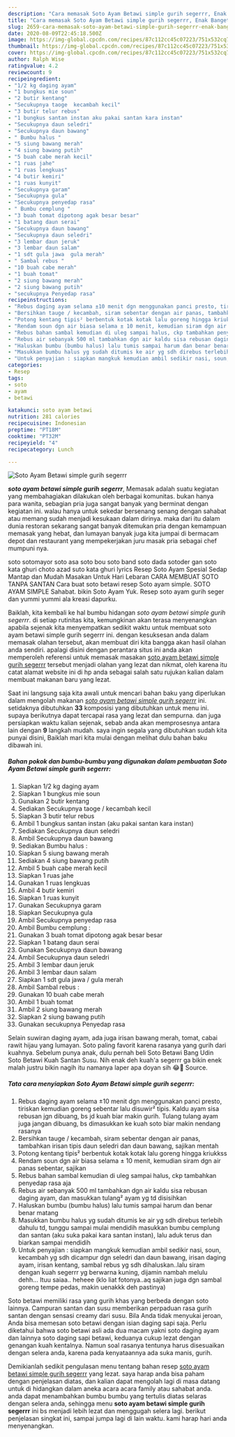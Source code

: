 ```yaml
---
description: "Cara memasak Soto Ayam Betawi simple gurih segerrr, Enak Banget"
title: "Cara memasak Soto Ayam Betawi simple gurih segerrr, Enak Banget"
slug: 2659-cara-memasak-soto-ayam-betawi-simple-gurih-segerrr-enak-banget
date: 2020-08-09T22:45:18.500Z
image: https://img-global.cpcdn.com/recipes/87c112cc45c07223/751x532cq70/soto-ayam-betawi-simple-gurih-segerrr-foto-resep-utama.jpg
thumbnail: https://img-global.cpcdn.com/recipes/87c112cc45c07223/751x532cq70/soto-ayam-betawi-simple-gurih-segerrr-foto-resep-utama.jpg
cover: https://img-global.cpcdn.com/recipes/87c112cc45c07223/751x532cq70/soto-ayam-betawi-simple-gurih-segerrr-foto-resep-utama.jpg
author: Ralph Wise
ratingvalue: 4.2
reviewcount: 9
recipeingredient:
- "1/2 kg daging ayam"
- "1 bungkus mie soun"
- "2 butir kentang"
- "Secukupnya taoge  kecambah kecil"
- "3 butir telur rebus"
- "1 bungkus santan instan aku pakai santan kara instan"
- "Secukupnya daun seledri"
- "Secukupnya daun bawang"
- " Bumbu halus "
- "5 siung bawang merah"
- "4 siung bawang putih"
- "5 buah cabe merah kecil"
- "1 ruas jahe"
- "1 ruas lengkuas"
- "4 butir kemiri"
- "1 ruas kunyit"
- "Secukupnya garam"
- "Secukupnya gula"
- "Secukupnya penyedap rasa"
- " Bumbu cemplung "
- "3 buah tomat dipotong agak besar besar"
- "1 batang daun serai"
- "Secukupnya daun bawang"
- "Secukupnya daun seledri"
- "3 lembar daun jeruk"
- "3 lembar daun salam"
- "1 sdt gula jawa  gula merah"
- " Sambal rebus "
- "10 buah cabe merah"
- "1 buah tomat"
- "2 siung bawang merah"
- "2 siung bawang putih"
- "secukupnya Penyedap rasa"
recipeinstructions:
- "Rebus daging ayam selama ±10 menit dgn menggunakan panci presto, tiriskan kemudian goreng sebentar lalu disuwir² tipis. Kaldu ayam sisa rebusan jgn dibuang, bs jd kuah biar makin gurih. Tulang tulang ayam juga jangan dibuang, bs dimasukkan ke kuah soto biar makin nendang rasanya"
- "Bersihkan tauge / kecambah, siram sebentar dengan air panas, tambahkan irisan tipis daun seledri dan daun bawang, sajikan mentah"
- "Potong kentang tipis² berbentuk kotak kotak lalu goreng hingga kriukkss"
- "Rendam soun dgn air biasa selama ± 10 menit, kemudian siram dgn air panas sebentar, sajikan"
- "Rebus bahan sambal kemudian di uleg sampai halus, ckp tambahkan penyedap rasa aja"
- "Rebus air sebanyak 500 ml tambahkan dgn air kaldu sisa rebusan daging ayam, dan masukkan tulang² ayam yg td disisihkan"
- "Haluskan bumbu (bumbu halus) lalu tumis sampai harum dan benar benar matang"
- "Masukkan bumbu halus yg sudah ditumis ke air yg sdh direbus terlebih dahulu td, tunggu sampai mulai mendidih masukkan bumbu cemplung dan santan (aku suka pakai kara santan instan), lalu aduk terus dan biarkan sampai mendidih"
- "Untuk penyajian : siapkan mangkuk kemudian ambil sedikir nasi, soun, kecambah yg sdh dicampur dgn seledri dan daun bawang, irisan daging ayam, irisan kentang, sambal rebus yg sdh dihaluskan..lalu siram dengan kuah segerrr yg berwarna kuning, dijamin nambah melulu dehh... Ituu saiaa.. heheee (klo liat fotonya..aq sajikan juga dgn sambal goreng tempe pedas, makin uenakkk deh pastinya)"
categories:
- Resep
tags:
- soto
- ayam
- betawi

katakunci: soto ayam betawi 
nutrition: 281 calories
recipecuisine: Indonesian
preptime: "PT18M"
cooktime: "PT32M"
recipeyield: "4"
recipecategory: Lunch

---
```



![Soto Ayam Betawi simple gurih segerrr](https://img-global.cpcdn.com/recipes/87c112cc45c07223/751x532cq70/soto-ayam-betawi-simple-gurih-segerrr-foto-resep-utama.jpg)

<b><i>soto ayam betawi simple gurih segerrr</i></b>, Memasak adalah suatu kegiatan yang membahagiakan dilakukan oleh berbagai komunitas. bukan hanya para wanita, sebagian pria juga sangat banyak yang berminat dengan kegiatan ini. walau hanya untuk sekedar bersenang senang dengan sahabat atau memang sudah menjadi kesukaan dalam dirinya. maka dari itu dalam dunia restoran sekarang sangat banyak ditemukan pria dengan kemampuan memasak yang hebat, dan lumayan banyak juga kita jumpai di bermacam depot dan restaurant yang mempekerjakan juru masak pria sebagai chef mumpuni nya.

soto sotomayor soto asa soto bou soto band soto dada sotoder gan soto kata ghuri choto azad suto kata ghuri lyrics Resep Soto Ayam Spesial Sedap Mantap dan Mudah Masakan Untuk Hari Lebaran CARA MEMBUAT SOTO TANPA SANTAN Cara buat soto betawi resep Soto ayam simple. SOTO AYAM SIMPLE Sahabat. bikin Soto Ayam Yuk. Resep soto ayam gurih seger dan yummi yummi ala kreasi dapurku.

Baiklah, kita kembali ke hal bumbu hidangan <i>soto ayam betawi simple gurih segerrr</i>. di setiap rutinitas kita, kemungkinan akan terasa menyenangkan apabila sejenak kita menyempatkan sedikit waktu untuk membuat soto ayam betawi simple gurih segerrr ini. dengan kesuksesan anda dalam memasak olahan tersebut, akan membuat diri kita bangga akan hasil olahan anda sendiri. apalagi disini dengan perantara situs ini anda akan memperoleh referensi untuk memasak masakan <u>soto ayam betawi simple gurih segerrr</u> tersebut menjadi olahan yang lezat dan nikmat, oleh karena itu catat alamat website ini di hp anda sebagai salah satu rujukan kalian dalam membuat makanan baru yang lezat.


Saat ini langsung saja kita awali untuk mencari bahan baku yang diperlukan dalam mengolah makanan <u><i>soto ayam betawi simple gurih segerrr</i></u> ini. setidaknya dibutuhkan <b>33</b> komposisi yang dibutuhkan untuk menu ini. supaya berikutnya dapat tercapai rasa yang lezat dan sempurna. dan juga persiapkan waktu kalian sejenak, sebab anda akan memprosesnya antara lain dengan <b>9</b> langkah mudah. saya ingin segala yang dibutuhkan sudah kita punyai disini, Baiklah mari kita mulai dengan melihat dulu bahan baku dibawah ini.

<!--inarticleads1-->

##### Bahan pokok dan bumbu-bumbu yang digunakan dalam pembuatan Soto Ayam Betawi simple gurih segerrr:

1. Siapkan 1/2 kg daging ayam
1. Siapkan 1 bungkus mie soun
1. Gunakan 2 butir kentang
1. Sediakan Secukupnya taoge / kecambah kecil
1. Siapkan 3 butir telur rebus
1. Ambil 1 bungkus santan instan (aku pakai santan kara instan)
1. Sediakan Secukupnya daun seledri
1. Ambil Secukupnya daun bawang
1. Sediakan  Bumbu halus :
1. Siapkan 5 siung bawang merah
1. Sediakan 4 siung bawang putih
1. Ambil 5 buah cabe merah kecil
1. Siapkan 1 ruas jahe
1. Gunakan 1 ruas lengkuas
1. Ambil 4 butir kemiri
1. Siapkan 1 ruas kunyit
1. Gunakan Secukupnya garam
1. Siapkan Secukupnya gula
1. Ambil Secukupnya penyedap rasa
1. Ambil  Bumbu cemplung :
1. Gunakan 3 buah tomat dipotong agak besar besar
1. Siapkan 1 batang daun serai
1. Gunakan Secukupnya daun bawang
1. Ambil Secukupnya daun seledri
1. Ambil 3 lembar daun jeruk
1. Ambil 3 lembar daun salam
1. Siapkan 1 sdt gula jawa / gula merah
1. Ambil  Sambal rebus :
1. Gunakan 10 buah cabe merah
1. Ambil 1 buah tomat
1. Ambil 2 siung bawang merah
1. Siapkan 2 siung bawang putih
1. Gunakan secukupnya Penyedap rasa


Selain suwiran daging ayam, ada juga irisan bawang merah, tomat, cabai rawit hijau yang lumayan. Soto paling favorit karena rasanya yang gurih dari kuahnya. Sebelum punya anak, dulu pernah beli Soto Betawi Bang Udin Soto Betawi Kuah Santan Susu. Nih enak deh kuah&#39;a segerrr ga bikin enek malah justru bikin nagih itu namanya laper apa doyan sih 😂🤤 Source. 

<!--inarticleads2-->

##### Tata cara menyiapkan Soto Ayam Betawi simple gurih segerrr:

1. Rebus daging ayam selama ±10 menit dgn menggunakan panci presto, tiriskan kemudian goreng sebentar lalu disuwir² tipis. Kaldu ayam sisa rebusan jgn dibuang, bs jd kuah biar makin gurih. Tulang tulang ayam juga jangan dibuang, bs dimasukkan ke kuah soto biar makin nendang rasanya
1. Bersihkan tauge / kecambah, siram sebentar dengan air panas, tambahkan irisan tipis daun seledri dan daun bawang, sajikan mentah
1. Potong kentang tipis² berbentuk kotak kotak lalu goreng hingga kriukkss
1. Rendam soun dgn air biasa selama ± 10 menit, kemudian siram dgn air panas sebentar, sajikan
1. Rebus bahan sambal kemudian di uleg sampai halus, ckp tambahkan penyedap rasa aja
1. Rebus air sebanyak 500 ml tambahkan dgn air kaldu sisa rebusan daging ayam, dan masukkan tulang² ayam yg td disisihkan
1. Haluskan bumbu (bumbu halus) lalu tumis sampai harum dan benar benar matang
1. Masukkan bumbu halus yg sudah ditumis ke air yg sdh direbus terlebih dahulu td, tunggu sampai mulai mendidih masukkan bumbu cemplung dan santan (aku suka pakai kara santan instan), lalu aduk terus dan biarkan sampai mendidih
1. Untuk penyajian : siapkan mangkuk kemudian ambil sedikir nasi, soun, kecambah yg sdh dicampur dgn seledri dan daun bawang, irisan daging ayam, irisan kentang, sambal rebus yg sdh dihaluskan..lalu siram dengan kuah segerrr yg berwarna kuning, dijamin nambah melulu dehh... Ituu saiaa.. heheee (klo liat fotonya..aq sajikan juga dgn sambal goreng tempe pedas, makin uenakkk deh pastinya)


Soto betawi memiliki rasa yang gurih khas yang berbeda dengan soto lainnya. Campuran santan dan susu memberikan perpaduan rasa gurih santan dengan sensasi creamy dari susu. Bila Anda tidak menyukai jeroan, Anda bisa memesan soto betawi dengan isian daging sapi saja. Perlu diketahui bahwa soto betawi asli ada dua macam yakni soto daging ayam dan lainnya soto daging sapi betawi, keduanya cukup lezat dengan genangan kuah kentalnya. Namun soal rasanya tentunya harus disesuaikan dengan selera anda, karena pada kenyataannya ada suka manis, gurih. 

Demikianlah sedikit pengulasan menu tentang bahan resep <u>soto ayam betawi simple gurih segerrr</u> yang lezat. saya harap anda bisa paham dengan penjelasan diatas, dan kalian dapat mengolah lagi di masa datang untuk di hidangkan dalam aneka acara acara family atau sahabat anda. anda dapat menambahkan bumbu bumbu yang tertulis diatas selaras dengan selera anda, sehingga menu <b>soto ayam betawi simple gurih segerrr</b> ini bs menjadi lebih lezat dan menggugah selera lagi. berikut penjelasan singkat ini, sampai jumpa lagi di lain waktu. kami harap hari anda menyenangkan.

